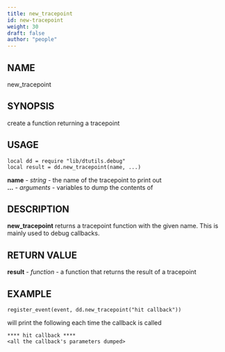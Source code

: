 ```yaml
---
title: new_tracepoint
id: new-tracepoint
weight: 30
draft: false
author: "people"
---
```


## NAME

new_tracepoint

## SYNOPSIS

create a function returning a tracepoint

## USAGE
```
local dd = require "lib/dtutils.debug"
local result = dd.new_tracepoint(name, ...)
```
**name** - _string_ - the name of the tracepoint to print out  
**...** - _arguments_ - variables to dump the contents of

## DESCRIPTION

**new_tracepoint** returns a tracepoint function with the given name.
This is mainly used to debug callbacks.

## RETURN VALUE

**result** - _function_ - a function that returns the result of a tracepoint

## EXAMPLE
```
register_event(event, dd.new_tracepoint("hit callback"))
```
will print the following each time the callback is called
```
**** hit callback ****
<all the callback's parameters dumped>
```
